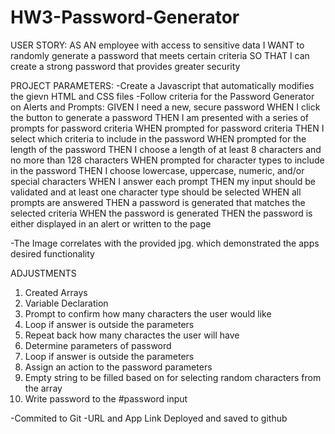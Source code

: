 # HW3-Password-Generator
USER STORY:
AS AN employee with access to sensitive data
I WANT to randomly generate a password that meets certain criteria
SO THAT I can create a strong password that provides greater security

PROJECT PARAMETERS:
    -Create a Javascript that automatically modifies the gievn HTML and CSS files
    -Follow criteria for the Password Generator on Alerts and Prompts:
            GIVEN I need a new, secure password
            WHEN I click the button to generate a password
            THEN I am presented with a series of prompts for password criteria
            WHEN prompted for password criteria
            THEN I select which criteria to include in the password
            WHEN prompted for the length of the password
            THEN I choose a length of at least 8 characters and no more than 128 characters
            WHEN prompted for character types to include in the password
            THEN I choose lowercase, uppercase, numeric, and/or special characters
            WHEN I answer each prompt
            THEN my input should be validated and at least one character type should be selected
            WHEN all prompts are answered
            THEN a password is generated that matches the selected criteria
            WHEN the password is generated
            THEN the password is either displayed in an alert or written to the page

-The Image correlates with the provided jpg. which demonstrated the apps desired functionality

ADJUSTMENTS 

1. Created Arrays
2. Variable Declaration
3. Prompt to confirm how many characters the user would like
4. Loop if answer is outside the parameters 
5. Repeat back how many charactes the user will have
6. Determine parameters of password 
7. Loop if answer is outside the parameters
8. Assign an action to the password parameters
9. Empty string to be filled based on for selecting random characters from the array
10. Write password to the #password input

-Commited to Git
-URL and App Link Deployed and saved to github


